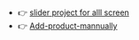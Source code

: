 - 👉 [slider project for alll screen ](https://slider-project11.netlify.app/)
-  👉 [Add-product-mannually](https://add-product12.netlify.app/)
  
   
 
 
